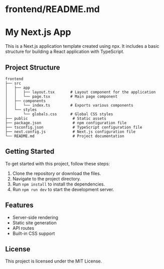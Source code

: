 # frontend/README.md

# My Next.js App

This is a Next.js application template created using npx. It includes a basic structure for building a React application with TypeScript.

## Project Structure

```
frontend
├── src
│   ├── app
│   │   ├── layout.tsx       # Layout component for the application
│   │   └── page.tsx         # Main page component
│   ├── components
│   │   └── index.ts         # Exports various components
│   └── styles
│       └── globals.css      # Global CSS styles
├── public                    # Static assets
├── package.json              # npm configuration file
├── tsconfig.json             # TypeScript configuration file
├── next.config.js            # Next.js configuration file
└── README.md                 # Project documentation
```

## Getting Started

To get started with this project, follow these steps:

1. Clone the repository or download the files.
2. Navigate to the project directory.
3. Run `npm install` to install the dependencies.
4. Run `npm run dev` to start the development server.

## Features

- Server-side rendering
- Static site generation
- API routes
- Built-in CSS support

## License

This project is licensed under the MIT License.